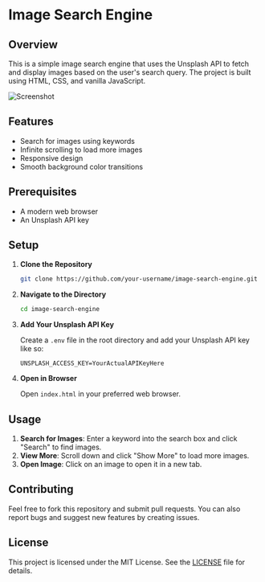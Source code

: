# Image Search Engine

## Overview

This is a simple image search engine that uses the Unsplash API to fetch and display images based on the user's search query. The project is built using HTML, CSS, and vanilla JavaScript.

![Screenshot](screenshot.png) <!-- You can add a screenshot of your app here -->

## Features

- Search for images using keywords
- Infinite scrolling to load more images
- Responsive design
- Smooth background color transitions

## Prerequisites

- A modern web browser
- An Unsplash API key

## Setup

1. **Clone the Repository**

    ```bash
    git clone https://github.com/your-username/image-search-engine.git
    ```

2. **Navigate to the Directory**

    ```bash
    cd image-search-engine
    ```

3. **Add Your Unsplash API Key**

    Create a `.env` file in the root directory and add your Unsplash API key like so:

    ```env
    UNSPLASH_ACCESS_KEY=YourActualAPIKeyHere
    ```

4. **Open in Browser**

    Open `index.html` in your preferred web browser.

## Usage

1. **Search for Images**: Enter a keyword into the search box and click "Search" to find images.
2. **View More**: Scroll down and click "Show More" to load more images.
3. **Open Image**: Click on an image to open it in a new tab.

## Contributing

Feel free to fork this repository and submit pull requests. You can also report bugs and suggest new features by creating issues.

## License

This project is licensed under the MIT License. See the [LICENSE](LICENSE) file for details.
